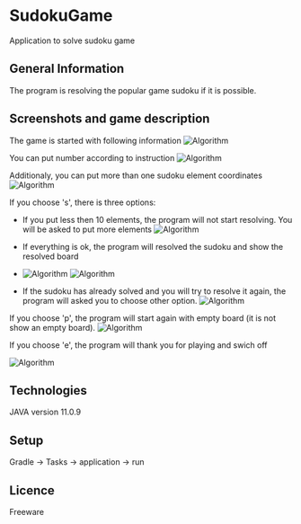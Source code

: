 # SudokuGame
Application to solve sudoku game

## General Information
The program is resolving the popular game sudoku if it is possible.

## Screenshots and game description
The game is started with following information
![Algorithm](src/main/resources/screenshots/start.png)

You can put number according to instruction
![Algorithm](src/main/resources/screenshots/putNumber.png)

Additionaly, you can put more than one sudoku element coordinates
![Algorithm](src/main/resources/screenshots/putListNumber.png)

If you choose 's', there is three options:
* If you put less then 10 elements, the program will not start resolving. You will be asked to put more elements
![Algorithm](src/main/resources/screenshots/solve1.png)

* If everything is ok, the program will resolved the sudoku and show the resolved board
* ![Algorithm](src/main/resources/screenshots/solve2-1.png)
![Algorithm](src/main/resources/screenshots/solve2-2.png)

* If the sudoku has already solved and you will try to resolve it again, the program will asked you to choose other option.
![Algorithm](src/main/resources/screenshots/solve3.png)

If you choose 'p', the program will start again with empty board (it is not show an empty board).
![Algorithm](src/main/resources/screenshots/playAgain.png)

If you choose 'e', the program will thank you for playing and swich off

![Algorithm](src/main/resources/screenshots/endGame.png)

 
## Technologies
JAVA version 11.0.9
 
## Setup
Gradle -> Tasks -> application -> run
 
## Licence
Freeware

